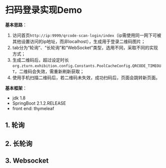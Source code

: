# 扫码登录实现Demo

**基本思路**：
1. 访问首页`http://ip:9999/qrcode-scan-login/index`（ip需使用同一网下可被其他设置访问的ip地址，而非localhost），生成用于登录二维码图片；
2. tab分为“轮询”、“长轮询”和“WebSocket”类型，选用不同，采取不同的实现方式；
3. 生成二维码后，超过设定时长`org.zturn.exhibition.config.Constants.PoolCacheConfig.QRCODE_TIMEOUT`，二维码会失效，需重新刷新获取；
4. 使用手机扫描二维码后，若二维码未失效，成功扫码后，页面会跳转新页面。

**基本框架**：
* jdk 1.8
* SpringBoot 2.1.2.RELEASE
* front end: thymeleaf

## 1. 轮询

## 2. 长轮询

## 3. Websocket